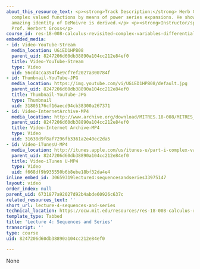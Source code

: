 ```yaml
---
about_this_resource_text: <p><strong>Track Description:</strong> Herb Gross defines
  complex valued functions by means of power series expansions. He shows us how the
  amazing identity of DeMoivre is derived.</p> <p><strong>Instructor/speaker:</strong>
  Prof. Herbert Gross</p>
course_id: res-18-008-calculus-revisited-complex-variables-differential-equations-and-linear-algebra-fall-2011
embedded_media:
- id: Video-YouTube-Stream
  media_location: UGiED1HPB08
  parent_uid: 8247206d60db38890a104cc212e84ef0
  title: Video-YouTube-Stream
  type: Video
  uid: 56cd4cca354f4e9cf7ef2027a300784f
- id: Thumbnail-YouTube-JPG
  media_location: https://img.youtube.com/vi/UGiED1HPB08/default.jpg
  parent_uid: 8247206d60db38890a104cc212e84ef0
  title: Thumbnail-YouTube-JPG
  type: Thumbnail
  uid: 31805176cf16aecd94cb38300a267371
- id: Video-InternetArchive-MP4
  media_location: http://www.archive.org/download/MITRES.18-008/MITRES_18-008_Part1_lec4_300k.mp4
  parent_uid: 8247206d60db38890a104cc212e84ef0
  title: Video-Internet Archive-MP4
  type: Video
  uid: 31638d9f8af7296fb3361a2e40ec2da5
- id: Video-iTunesU-MP4
  media_location: http://itunes.apple.com/us/itunes-u/part-i-complex-variables-lecture/id494296411?i=109307681
  parent_uid: 8247206d60db38890a104cc212e84ef0
  title: Video-iTunes U-MP4
  type: Video
  uid: f668df9b935550b6b8ebe18bf32da4e4
inline_embed_id: 30659319lecture4:sequencesandseries33975147
layout: video
order_index: null
parent_uid: 6731877a92027d92b4abde60926c637c
related_resources_text: ''
short_url: lecture-4-sequences-and-series
technical_location: https://ocw.mit.edu/resources/res-18-008-calculus-revisited-complex-variables-differential-equations-and-linear-algebra-fall-2011/part-i/lecture-4-sequences-and-series
template_type: Tabbed
title: 'Lecture 4: Sequences and Series'
transcript: ''
type: course
uid: 8247206d60db38890a104cc212e84ef0

---
```

None